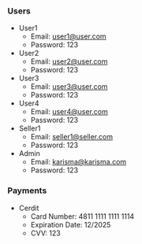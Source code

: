 ### Users
- User1
    - Email: user1@user.com
    - Password: 123
- User2
    - Email: user2@user.com
    - Password: 123
- User3
    - Email: user3@user.com
    - Password: 123
- User4
    - Email: user4@user.com
    - Password: 123
- Seller1
    - Email: seller1@seller.com
    - Password: 123
- Admin
    - Email: karisma@karisma.com
    - Password: 123

### Payments
- Cerdit
    - Card Number: 4811 1111 1111 1114
    - Expiration Date: 12/2025
    - CVV: 123